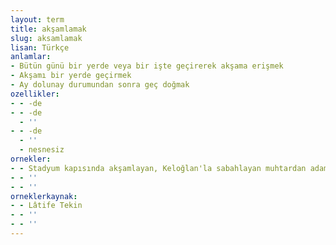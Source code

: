 ```yaml
---
layout: term
title: akşamlamak
slug: aksamlamak
lisan: Türkçe
anlamlar:
- Bütün günü bir yerde veya bir işte geçirerek akşama erişmek
- Akşamı bir yerde geçirmek
- Ay dolunay durumundan sonra geç doğmak
ozellikler:
- - -de
- - -de
  - ''
- - -de
  - ''
  - nesnesiz
ornekler:
- - Stadyum kapısında akşamlayan, Keloğlan'la sabahlayan muhtardan adamdan muhtar olur mu?
- - ''
- - ''
orneklerkaynak:
- - Lâtife Tekin
- - ''
- - ''
---
```

